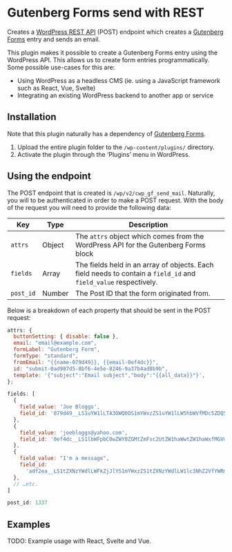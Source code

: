 # Gutenberg Forms send with REST

Creates a [WordPress REST API](https://developer.wordpress.org/rest-api/) (POST) endpoint which creates a
[Gutenberg Forms](https://wordpress.org/plugins/forms-gutenberg/) entry and sends an email.

This plugin makes it possible to create a Gutenberg Forms entry using the WordPress API. This allows us to create
form entries programmatically. Some possible use-cases for this are:

- Using WordPress as a headless CMS (ie. using a JavaScript framework such as React, Vue, Svelte)
- Integrating an existing WordPress backend to another app or service

## Installation

Note that this plugin naturally has a dependency of
[Gutenberg Forms](https://wordpress.org/plugins/forms-gutenberg/).

1. Upload the entire plugin folder to the `/wp-content/plugins/` directory.
2. Activate the plugin through the ‘Plugins’ menu in WordPress.

## Using the endpoint

The POST endpoint that is created is `/wp/v2/cwp_gf_send_mail`. Naturally, you will to be authenticated in order to
make a POST request. With the body of the request you will need to provide the following data:

| Key       | Type   | Description                                                                                                      |
| --------- | ------ | ---------------------------------------------------------------------------------------------------------------- |
| `attrs`   | Object | The `attrs` object which comes from the WordPress API for the Gutenberg Forms block                              |
| `fields`  | Array  | The fields held in an array of objects. Each field needs to contain a `field_id` and `field_value` respectively. |
| `post_id` | Number | The Post ID that the form originated from.                                                                       |

Below is a breakdown of each property that should be sent in the POST request:

```javascript
attrs: {
  buttonSetting: { disable: false },
  email: "email@example.com",
  formLabel: "Gutenberg Form",
  formType: "standard",
  fromEmail: "{{name-079d49}}, {{email-0ef4dc}}",
  id: "submit-0ad987d5-8bf6-4e5e-8246-9a37b4ad8b9b",
  template: '{"subject":"Email subject","body":"{{all_data}}"}',
};
```

```javascript
fields: [
  {
    field_value: 'Joe Bloggs',
    field_id: '079d49__LS1uYW1lLTA3OWQ0OS1mYWxzZS1uYW1lLW5hbWVfMDc5ZDQ5',
  },
  {
    field_value: 'joebloggs@yahoo.com',
    field_id: '0ef4dc__LS1lbWFpbC0wZWY0ZGMtZmFsc2UtZW1haWwtZW1haWxfMGVmNGRj',
  },
  {
    field_value: "I'm a message",
    field_id:
      'adf2ea__LS1tZXNzYWdlLWFkZjJlYS1mYWxzZS1tZXNzYWdlLW1lc3NhZ2VfYWRmMmVh',
  },
  // …etc.
]
```

```javascript
post_id: 1337
```

## Examples

TODO: Example usage with React, Svelte and Vue.
